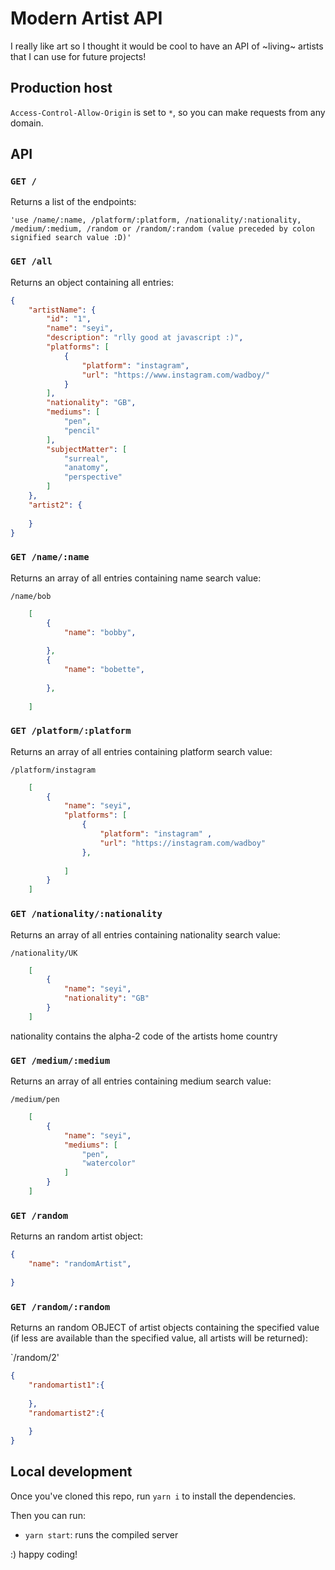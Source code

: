 # Modern Artist API

I really like art so I thought it would be cool to have an API of \~living\~ artists that I can use for future projects!

## Production host


`Access-Control-Allow-Origin` is set to `*`, so  you can make requests from any domain.

## API

### `GET /`

Returns a list of the endpoints:

`
'use /name/:name, /platform/:platform, /nationality/:nationality, /medium/:medium, /random or /random/:random (value preceded by colon signified search value :D)'
`
### `GET /all`

Returns an object containing all entries:

```json
{
    "artistName": {
        "id": "1",
        "name": "seyi",
        "description": "rlly good at javascript :)",
        "platforms": [
            {
                "platform": "instagram",
                "url": "https://www.instagram.com/wadboy/"
            }
        ],
        "nationality": "GB",
        "mediums": [
            "pen",
            "pencil"
        ],
        "subjectMatter": [
            "surreal",
            "anatomy",
            "perspective"
        ]
    },
    "artist2": {
        
    }
}
```

### `GET /name/:name`

Returns an array of all entries containing name search value:

`/name/bob`

```json
    [
        {
            "name": "bobby",
            
        },
        {
            "name": "bobette",
            
        },
        
    ]
```

### `GET /platform/:platform`

Returns an array of all entries containing platform search value:

`/platform/instagram`

```json
    [
        {
            "name": "seyi",
            "platforms": [
                {
                    "platform": "instagram" ,
                    "url": "https://instagram.com/wadboy"
                },
                
            ]
        }
    ]

```


### `GET /nationality/:nationality`

Returns an array of all entries containing nationality search value:

`/nationality/UK`

```json
    [
        {
            "name": "seyi",
            "nationality": "GB"
        }
    ]
```
nationality contains the alpha-2 code of the artists home country


### `GET /medium/:medium`

Returns an array of all entries containing medium search value:

`/medium/pen`

```json
    [
        {
            "name": "seyi",
            "mediums": [
                "pen",
                "watercolor"
            ]
        }
    ]
```


### `GET /random`

Returns an random artist object:
```json
{
    "name": "randomArtist",
    
}
```

### `GET /random/:random`

Returns an random OBJECT of artist objects containing the specified value (if less are available than the specified value, all artists will be returned):

`/random/2'

```json
{
    "randomartist1":{
        
    },
    "randomartist2":{
        
    }
}
```


## Local development

Once you've cloned this repo, run `yarn i` to install the dependencies.

Then you can run:

* `yarn start`: runs the compiled server

:) happy coding!
